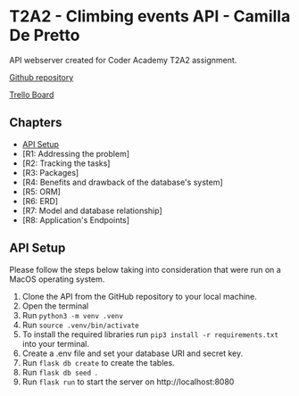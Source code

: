 # T2A2 - Climbing events API - Camilla De Pretto

API webserver created for Coder Academy T2A2 assignment. 

[Github repository](https://github.com/camilla-cs/APIproject2024)

[Trello Board](https://trello.com/b/0Xr1Krxi/t2a2-api-assignment)

## Chapters 

- [API Setup](#r1-api-setup)
- [R1: Addressing the problem]
- [R2: Tracking the tasks]
- [R3: Packages]
- [R4: Benefits and drawback of the database's system]
- [R5: ORM]
- [R6: ERD]
- [R7: Model and database relationship]
- [R8: Application's Endpoints]


## API Setup

Please follow the steps below taking into consideration that were run on a MacOS operating system. 

1. Clone the API from the GitHub repository to your local machine. 
2. Open the terminal 
3. Run `python3 -m venv .venv`
4. Run `source .venv/bin/activate`
5. To install the required libraries run `pip3 install -r requirements.txt` into your terminal. 
6. Create a .env file and set your database URI and secret key. 
7. Run `flask db create` to create the tables. 
8. Run `flask db seed `.
9. Run `flask run` to start the server on http://localhost:8080 

